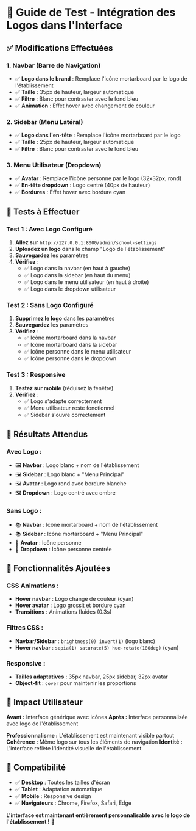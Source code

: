 # 🎨 Guide de Test - Intégration des Logos dans l'Interface

## ✅ **Modifications Effectuées**

### **1. Navbar (Barre de Navigation)**
- ✅ **Logo dans le brand** : Remplace l'icône mortarboard par le logo de l'établissement
- ✅ **Taille** : 35px de hauteur, largeur automatique
- ✅ **Filtre** : Blanc pour contraster avec le fond bleu
- ✅ **Animation** : Effet hover avec changement de couleur

### **2. Sidebar (Menu Latéral)**
- ✅ **Logo dans l'en-tête** : Remplace l'icône mortarboard par le logo
- ✅ **Taille** : 25px de hauteur, largeur automatique
- ✅ **Filtre** : Blanc pour contraster avec le fond bleu

### **3. Menu Utilisateur (Dropdown)**
- ✅ **Avatar** : Remplace l'icône personne par le logo (32x32px, rond)
- ✅ **En-tête dropdown** : Logo centré (40px de hauteur)
- ✅ **Bordures** : Effet hover avec bordure cyan

## 🧪 **Tests à Effectuer**

### **Test 1 : Avec Logo Configuré**
1. **Allez sur** `http://127.0.0.1:8000/admin/school-settings`
2. **Uploadez un logo** dans le champ "Logo de l'établissement"
3. **Sauvegardez** les paramètres
4. **Vérifiez** :
   - ✅ Logo dans la navbar (en haut à gauche)
   - ✅ Logo dans la sidebar (en haut du menu)
   - ✅ Logo dans le menu utilisateur (en haut à droite)
   - ✅ Logo dans le dropdown utilisateur

### **Test 2 : Sans Logo Configuré**
1. **Supprimez le logo** dans les paramètres
2. **Sauvegardez** les paramètres
3. **Vérifiez** :
   - ✅ Icône mortarboard dans la navbar
   - ✅ Icône mortarboard dans la sidebar
   - ✅ Icône personne dans le menu utilisateur
   - ✅ Icône personne dans le dropdown

### **Test 3 : Responsive**
1. **Testez sur mobile** (réduisez la fenêtre)
2. **Vérifiez** :
   - ✅ Logo s'adapte correctement
   - ✅ Menu utilisateur reste fonctionnel
   - ✅ Sidebar s'ouvre correctement

## 🎯 **Résultats Attendus**

### **Avec Logo :**
- 🖼️ **Navbar** : Logo blanc + nom de l'établissement
- 🖼️ **Sidebar** : Logo blanc + "Menu Principal"
- 🖼️ **Avatar** : Logo rond avec bordure blanche
- 🖼️ **Dropdown** : Logo centré avec ombre

### **Sans Logo :**
- 📚 **Navbar** : Icône mortarboard + nom de l'établissement
- 📚 **Sidebar** : Icône mortarboard + "Menu Principal"
- 👤 **Avatar** : Icône personne
- 👤 **Dropdown** : Icône personne centrée

## 🔧 **Fonctionnalités Ajoutées**

### **CSS Animations :**
- **Hover navbar** : Logo change de couleur (cyan)
- **Hover avatar** : Logo grossit et bordure cyan
- **Transitions** : Animations fluides (0.3s)

### **Filtres CSS :**
- **Navbar/Sidebar** : `brightness(0) invert(1)` (logo blanc)
- **Hover navbar** : `sepia(1) saturate(5) hue-rotate(180deg)` (cyan)

### **Responsive :**
- **Tailles adaptatives** : 35px navbar, 25px sidebar, 32px avatar
- **Object-fit** : `cover` pour maintenir les proportions

## 🚀 **Impact Utilisateur**

**Avant :** Interface générique avec icônes
**Après :** Interface personnalisée avec logo de l'établissement

**Professionnalisme :** L'établissement est maintenant visible partout
**Cohérence :** Même logo sur tous les éléments de navigation
**Identité :** L'interface reflète l'identité visuelle de l'établissement

## 📱 **Compatibilité**

- ✅ **Desktop** : Toutes les tailles d'écran
- ✅ **Tablet** : Adaptation automatique
- ✅ **Mobile** : Responsive design
- ✅ **Navigateurs** : Chrome, Firefox, Safari, Edge

**L'interface est maintenant entièrement personnalisable avec le logo de l'établissement !** 🎨
